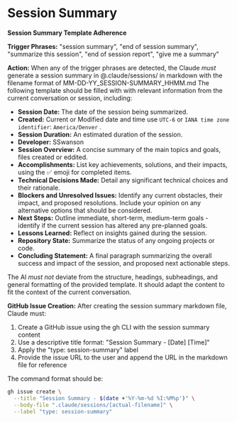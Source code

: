 # Session Summary
**Session Summary Template Adherence**

**Trigger Phrases:** "session summary", "end of session summary", "summarize this session", "end of session report", "give me a summary"

**Action:**
When any of the trigger phrases are detected, the Claude *must* generate a session summary in @.claude/sessions/ in markdown with the filename format of MM-DD-YY_SESSION-SUMMARY_HHMM.md The following template should be filled with  with relevant information from the current conversation or session, including:

- **Session Date:** The date of the session being summarized.
- **Created:** Current or Modified date and time use `UTC-6` or `IANA time zone identifier`: `America/Denver` .
- **Session Duration:** An estimated duration of the session.
- **Developer:** SSwanson
- **Session Overview:** A concise summary of the main topics and goals, files created or eddited.
- **Accomplishments:** List key achievements, solutions, and their impacts, using the ✅ emoji for completed items.
- **Technical Decisions Made:** Detail any significant technical choices and their rationale.
- **Blockers and Unresolved Issues:** Identify any current obstacles, their impact, and proposed resolutions. Include your opinion on any alternative options that should be considered.
- **Next Steps:** Outline immediate, short-term, medium-term goals - identify if the current session has altered any pre-planned goals.
- **Lessons Learned:** Reflect on insights gained during the session.
- **Repository State:** Summarize the status of any ongoing projects or code.
- **Concluding Statement:** A final paragraph summarizing the overall success and impact of the session, and proposed next actionable steps.

The AI *must not* deviate from the structure, headings, subheadings, and general formatting of the provided template. It should adapt the content to fit the context of the current conversation.

**GitHub Issue Creation:**
After creating the session summary markdown file, Claude must:
1. Create a GitHub issue using the gh CLI with the session summary content
2. Use a descriptive title format: "Session Summary - [Date] [Time]"
3. Apply the "type: session-summary" label
4. Provide the issue URL to the user and append the URL in the markdown file for reference

The command format should be:
```bash
gh issue create \
  --title "Session Summary - $(date +'%Y-%m-%d %I:%M%p')" \
  --body-file ".claude/sessions/[actual-filename]" \
  --label "type: session-summary"
```
